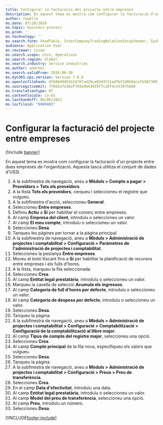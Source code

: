 ```yaml
---
title: Configurar la facturació del projecte entre empreses
description: En aquest tema es mostra com configurar la facturació d'un projecte entre dues empreses de l'organització.
author: Yowelle
ms.date: 07/29/2019
ms.topic: business-process
ms.prod: ''
ms.technology: ''
ms.search.form: VendTable, InterCompanyTradingRelationSetupVendor, SysDataAreaSelectLookup, ProjParameters, ProjPosting, ProjTransferPrice
audience: Application User
ms.reviewer: josaw
ms.search.scope: Core, Operations
ms.search.region: Global
ms.search.industry: Service industries
ms.author: andchoi
ms.search.validFrom: 2016-06-30
ms.dyn365.ops.version: Version 7.0.0
ms.openlocfilehash: dfb804945d15476fad29ce93d3f21adfbf2d950ace7b58f30911b36e494ff0c1
ms.sourcegitcommit: 7f8d1e7a16af769adb43d1877c28fdce53975db8
ms.translationtype: HT
ms.contentlocale: ca-ES
ms.lasthandoff: 08/06/2021
ms.locfileid: "6989403"
---
```

# <a name="configure-intercompany-project-invoicing"></a>Configurar la facturació del projecte entre empreses

[!include [banner](../../includes/banner.md)]

En aquest tema es mostra com configurar la facturació d'un projecte entre dues empreses de l'organització. Aquesta tasca utilitza el conjunt de dades d'USSI.

1. A la subfinestra de navegació, aneu a **Mòduls > Compte a pagar > Proveïdors > Tots els proveïdors**.
2. A la llista **Tots els proveïdors**, cerqueu i seleccioneu el registre que vulgueu.
3. A la subfinestra d'acció, seleccioneu **General**.
4. Seleccioneu **Entre empreses**.
5. Definiu **Actiu** a **Sí** per habilitar el comerç entre empreses.
6. Al camp **Empresa del client**, introduïu o seleccioneu un valor.
7. Al camp **El meu compte**, introduïu o seleccioneu un valor.
8. Seleccioneu **Desa**.
9. Tanqueu les pàgines per tornar a la pàgina principal.
10. A la subfinestra de navegació, aneu a **Mòduls > Administració de projectes i comptabilitat > Configuració > Paràmetres de l'administració de projectes i comptabilitat**.
11. Seleccioneu la pestanya **Entre empreses**.
12. Moveu el botó lliscant fins a **Sí** per habilitar la planificació de recursos entre empreses i els fulls d'hores.
13. A la llista, marqueu la fila seleccionada.
14. Seleccioneu **Crea**.
15. Al camp **Entitat legal prestatària**, introduïu o seleccioneu un valor.
16. Marqueu la casella de selecció **Acumula els ingressos**.
17. Al camp **Categoria de full d'hores per defecte**, introduïu o seleccioneu un valor.
18. Al camp **Categoria de despesa per defecte**, introduïu o seleccioneu un valor.
19. Seleccioneu **Desa**.
20. Tanqueu la pàgina.
21. A la subfinestra de navegació, aneu a **Mòduls > Administració de projectes i comptabilitat > Configuració > Comptabilització > Configuració de la comptabilització al llibre major**.
22. Al camp **Tipus de compte del registre major**, seleccioneu una opció.
23. Seleccioneu **Crea**.
24. Al camp **Compte principal** de la fila nova, especifiqueu els valors que vulgueu.
25. Seleccioneu **Desa**.
26. Tanqueu la pàgina.
27. A la subfinestra de navegació, aneu a **Mòduls > Administració de projectes i comptabilitat > Configuració > Preus > Preu de transferència**.
28. Seleccioneu **Crea**.
29. En el camp **Data d'efectivitat**, introduïu una data.
30. Al camp **Entitat legal prestatària**, introduïu o seleccioneu un valor.
31. Al camp **Model del preu de transferència**, seleccioneu una opció.
32. Al camp **Preu**, introduïu un número.
33. Seleccioneu **Desa**.



[!INCLUDE[footer-include](../../includes/footer-banner.md)]